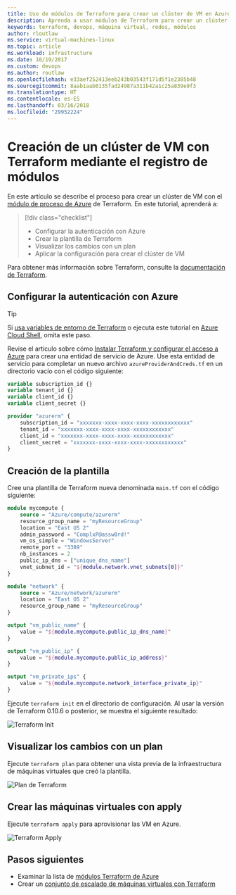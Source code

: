 ```yaml
---
title: Uso de módulos de Terraform para crear un clúster de VM en Azure
description: Aprenda a usar módulos de Terraform para crear un clúster de máquinas virtuales Windows en Azure
keywords: terraform, devops, máquina virtual, redes, módulos
author: rloutlaw
ms.service: virtual-machines-linux
ms.topic: article
ms.workload: infrastructure
ms.date: 10/19/2017
ms.custom: devops
ms.author: routlaw
ms.openlocfilehash: e33aef252413eeb243b03543f171d5f1e2385b48
ms.sourcegitcommit: 8aab1aab0135fad24987a311b42a1c25a839e9f3
ms.translationtype: HT
ms.contentlocale: es-ES
ms.lasthandoff: 03/16/2018
ms.locfileid: "29952224"
---
```

# <a name="create-a-vm-cluster-with-terraform-using-the-module-registry"></a>Creación de un clúster de VM con Terraform mediante el registro de módulos

En este artículo se describe el proceso para crear un clúster de VM con el [módulo de proceso de Azure](https://registry.terraform.io/modules/Azure/compute/azurerm/1.0.2) de Terraform. En este tutorial, aprenderá a: 

> [!div class="checklist"]
> * Configurar la autenticación con Azure
> * Crear la plantilla de Terraform
> * Visualizar los cambios con un plan
> * Aplicar la configuración para crear el clúster de VM

Para obtener más información sobre Terraform, consulte la [documentación de Terraform](https://www.terraform.io/docs/index.html).

## <a name="set-up-authentication-with-azure"></a>Configurar la autenticación con Azure

> [!TIP]
> Si [usa variables de entorno de Terraform](/azure/virtual-machines/linux/terraform-install-configure#set-environment-variables) o ejecuta este tutorial en [Azure Cloud Shell](/azure/cloud-shell/overview), omita este paso.

 Revise el artículo sobre cómo [Instalar Terraform y configurar el acceso a Azure](/azure/virtual-machines/linux/terraform-install-configure) para crear una entidad de servicio de Azure. Use esta entidad de servicio para completar un nuevo archivo `azureProviderAndCreds.tf` en un directorio vacío con el código siguiente:

```tf
variable subscription_id {}
variable tenant_id {}
variable client_id {}
variable client_secret {}

provider "azurerm" {
    subscription_id = "xxxxxxx-xxxx-xxxx-xxxx-xxxxxxxxxxxx"
    tenant_id = "xxxxxxx-xxxx-xxxx-xxxx-xxxxxxxxxxxx"
    client_id = "xxxxxxx-xxxx-xxxx-xxxx-xxxxxxxxxxxx"
    client_secret = "xxxxxxx-xxxx-xxxx-xxxx-xxxxxxxxxxxx"
}
```

## <a name="create-the-template"></a>Creación de la plantilla

Cree una plantilla de Terraform nueva denominada `main.tf` con el código siguiente:

```tf
module mycompute {
    source = "Azure/compute/azurerm"
    resource_group_name = "myResourceGroup"
    location = "East US 2"
    admin_password = "ComplxP@assw0rd!"
    vm_os_simple = "WindowsServer"
    remote_port = "3389"
    nb_instances = 2
    public_ip_dns = ["unique_dns_name"]
    vnet_subnet_id = "${module.network.vnet_subnets[0]}"
}

module "network" {
    source = "Azure/network/azurerm"
    location = "East US 2"
    resource_group_name = "myResourceGroup"
}

output "vm_public_name" {
    value = "${module.mycompute.public_ip_dns_name}"
}

output "vm_public_ip" {
    value = "${module.mycompute.public_ip_address}"
}

output "vm_private_ips" {
    value = "${module.mycompute.network_interface_private_ip}"
}
```

Ejecute `terraform init` en el directorio de configuración. Al usar la versión de Terraform 0.10.6 o posterior, se muestra el siguiente resultado:

![Terraform Init](media/terraformInitWithModules.png)

## <a name="visualize-the-changes-with-plan"></a>Visualizar los cambios con un plan

Ejecute `terraform plan` para obtener una vista previa de la infraestructura de máquinas virtuales que creó la plantilla.

![Plan de Terraform](media/terraform-create-vm-cluster-with-infrastructure/terraform-plan.png)


## <a name="create-the-virtual-machines-with-apply"></a>Crear las máquinas virtuales con apply

Ejecute `terraform apply` para aprovisionar las VM en Azure.

![Terraform Apply](media/terraform-create-vm-cluster-with-infrastructure/terraform-apply.png)

## <a name="next-steps"></a>Pasos siguientes

- Examinar la lista de [módulos Terraform de Azure](https://registry.terraform.io/modules/Azure)
- Crear un [conjunto de escalado de máquinas virtuales con Terraform](terraform-create-vm-scaleset-network-disks-hcl.md)
